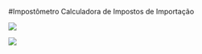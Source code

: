 #Impostômetro
Calculadora de Impostos de Importação


![](http://imagizer.imageshack.us/v2/640x480q90/537/rGnLxf.png)

![](http://imagizer.imageshack.us/v2/640x480q90/540/X06k0I.png)

